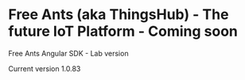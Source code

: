 # Free Ants (aka ThingsHub) - The future IoT Platform - Coming soon

Free Ants Angular SDK - Lab version

Current version 1.0.83